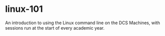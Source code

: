 # linux-101
An introduction to using the Linux command line on the DCS Machines, with sessions run at the start of every academic year.
